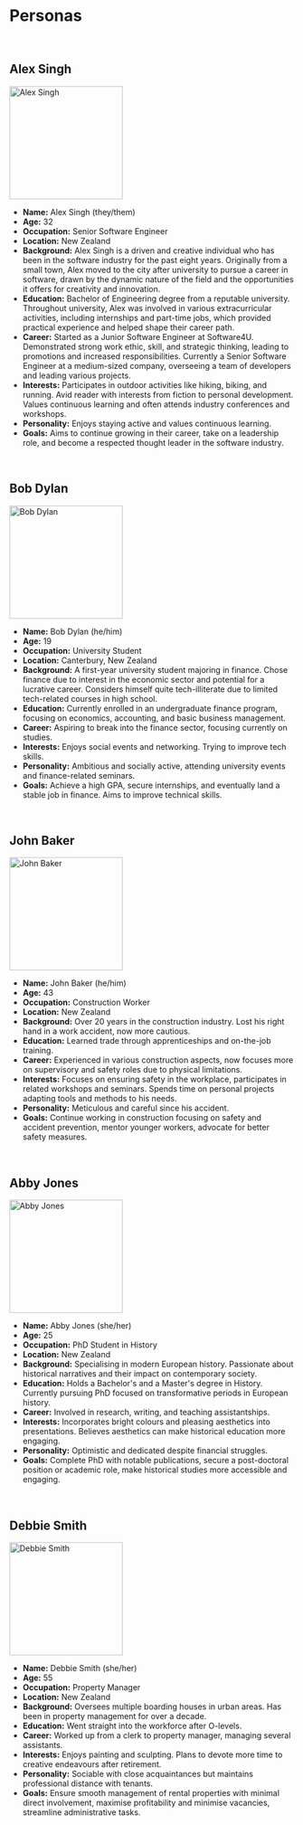 # Personas

<br>

## Alex Singh

<img src="https://gitlab.ecs.vuw.ac.nz/course-work/swen303/2024/project1/t7/swen303-assignment3/-/raw/main/Miscellaneous/Alex_Singh_Persona_Image.png?ref_type=heads" alt="Alex Singh" width="200"/>

- **Name:** Alex Singh (they/them)
- **Age:** 32
- **Occupation:** Senior Software Engineer
- **Location:** New Zealand
- **Background:** Alex Singh is a driven and creative individual who has been in the software industry for the past eight years. Originally from a small town, Alex moved to the city after university to pursue a career in software, drawn by the dynamic nature of the field and the opportunities it offers for creativity and innovation.
- **Education:** Bachelor of Engineering degree from a reputable university. Throughout university, Alex was involved in various extracurricular activities, including internships and part-time jobs, which provided practical experience and helped shape their career path.
- **Career:** Started as a Junior Software Engineer at Software4U. Demonstrated strong work ethic, skill, and strategic thinking, leading to promotions and increased responsibilities. Currently a Senior Software Engineer at a medium-sized company, overseeing a team of developers and leading various projects.
- **Interests:** Participates in outdoor activities like hiking, biking, and running. Avid reader with interests from fiction to personal development. Values continuous learning and often attends industry conferences and workshops.
- **Personality:** Enjoys staying active and values continuous learning.
- **Goals:** Aims to continue growing in their career, take on a leadership role, and become a respected thought leader in the software industry.

<br>

## Bob Dylan

<img src="https://gitlab.ecs.vuw.ac.nz/course-work/swen303/2024/project1/t7/swen303-assignment3/-/raw/main/Miscellaneous/Bob_Dylan_Persona_Image.png?ref_type=heads" alt="Bob Dylan" width="200"/>

- **Name:** Bob Dylan (he/him)
- **Age:** 19
- **Occupation:** University Student
- **Location:** Canterbury, New Zealand
- **Background:** A first-year university student majoring in finance. Chose finance due to interest in the economic sector and potential for a lucrative career. Considers himself quite tech-illiterate due to limited tech-related courses in high school.
- **Education:** Currently enrolled in an undergraduate finance program, focusing on economics, accounting, and basic business management.
- **Career:** Aspiring to break into the finance sector, focusing currently on studies.
- **Interests:** Enjoys social events and networking. Trying to improve tech skills.
- **Personality:** Ambitious and socially active, attending university events and finance-related seminars.
- **Goals:** Achieve a high GPA, secure internships, and eventually land a stable job in finance. Aims to improve technical skills.

<br>

## John Baker

<img src="https://gitlab.ecs.vuw.ac.nz/course-work/swen303/2024/project1/t7/swen303-assignment3/-/raw/main/Miscellaneous/John_Baker_Persona_Image.png?ref_type=heads" alt="John Baker" width="200"/>

- **Name:** John Baker (he/him)
- **Age:** 43
- **Occupation:** Construction Worker
- **Location:** New Zealand
- **Background:** Over 20 years in the construction industry. Lost his right hand in a work accident, now more cautious.
- **Education:** Learned trade through apprenticeships and on-the-job training.
- **Career:** Experienced in various construction aspects, now focuses more on supervisory and safety roles due to physical limitations.
- **Interests:** Focuses on ensuring safety in the workplace, participates in related workshops and seminars. Spends time on personal projects adapting tools and methods to his needs.
- **Personality:** Meticulous and careful since his accident.
- **Goals:** Continue working in construction focusing on safety and accident prevention, mentor younger workers, advocate for better safety measures.

<br>

## Abby Jones

<img src="https://gitlab.ecs.vuw.ac.nz/course-work/swen303/2024/project1/t7/swen303-assignment3/-/raw/main/Miscellaneous/Abby_Jones_Persona_Image.png?ref_type=heads" alt="Abby Jones" width="200"/>

- **Name:** Abby Jones (she/her)
- **Age:** 25
- **Occupation:** PhD Student in History
- **Location:** New Zealand
- **Background:** Specialising in modern European history. Passionate about historical narratives and their impact on contemporary society.
- **Education:** Holds a Bachelor's and a Master's degree in History. Currently pursuing PhD focused on transformative periods in European history.
- **Career:** Involved in research, writing, and teaching assistantships.
- **Interests:** Incorporates bright colours and pleasing aesthetics into presentations. Believes aesthetics can make historical education more engaging.
- **Personality:** Optimistic and dedicated despite financial struggles.
- **Goals:** Complete PhD with notable publications, secure a post-doctoral position or academic role, make historical studies more accessible and engaging.

<br>

## Debbie Smith

<img src="https://gitlab.ecs.vuw.ac.nz/course-work/swen303/2024/project1/t7/swen303-assignment3/-/raw/main/Miscellaneous/Debbie_Smith_Persona_Image.png?ref_type=heads" alt="Debbie Smith" width="200"/>

- **Name:** Debbie Smith (she/her)
- **Age:** 55
- **Occupation:** Property Manager
- **Location:** New Zealand
- **Background:** Oversees multiple boarding houses in urban areas. Has been in property management for over a decade.
- **Education:** Went straight into the workforce after O-levels.
- **Career:** Worked up from a clerk to property manager, managing several assistants.
- **Interests:** Enjoys painting and sculpting. Plans to devote more time to creative endeavours after retirement.
- **Personality:** Sociable with close acquaintances but maintains professional distance with tenants.
- **Goals:** Ensure smooth management of rental properties with minimal direct involvement, maximise profitability and minimise vacancies, streamline administrative tasks.
